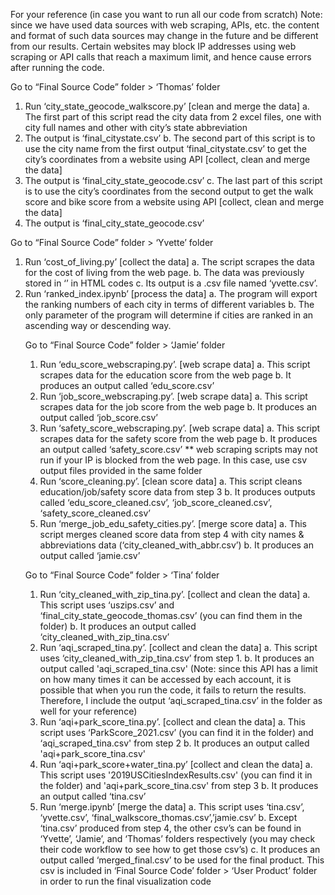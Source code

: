 For your reference (in case you want to run all our code from scratch)
Note: since we have used data sources with web scraping, APIs, etc. the content and
format of such data sources may change in the future and be different from our results.
Certain websites may block IP addresses using web scraping or API calls that reach a
maximum limit, and hence cause errors after running the code.



Go to “Final Source Code” folder > ‘Thomas’ folder
1. Run ‘city_state_geocode_walkscore.py’ [clean and merge the data]
a. The first part of this script read the city data from 2 excel files, one with
city full names and other with city’s state abbreviation
1. The output is ‘final_citystate.csv’
b. The second part of this script is to use the city name from the first output
‘final_citystate.csv’ to get the city’s coordinates from a website using API
[collect, clean and merge the data]
1. The output is ‘final_city_state_geocode.csv’
c. The last part of this script is to use the city’s coordinates from the second
output to get the walk score and bike score from a website using API
[collect, clean and merge the data]
1. The output is ‘final_city_state_geocode.csv’

Go to “Final Source Code” folder > ‘Yvette’ folder
1. Run ‘cost_of_living.py’ [collect the data]
a. The script scrapes the data for the cost of living from the web page.
b. The data was previously stored in ‘<table>’ in HTML codes
c. Its output is a .csv file named ‘yvette.csv’.
2. Run ‘ranked_index.ipynb’ [process the data]
a. The program will export the ranking numbers of each city in terms of
different variables
b. The only parameter of the program will determine if cities are ranked in
an ascending way or descending way.

Go to “Final Source Code” folder > ‘Jamie’ folder
1. Run ‘edu_score_webscraping.py’. [web scrape data]
a. This script scrapes data for the education score from the web page
b. It produces an output called ‘edu_score.csv’
2. Run ‘job_score_webscraping.py’. [web scrape data]
a. This script scrapes data for the job score from the web page
b. It produces an output called ‘job_score.csv’
3. Run ‘safety_score_webscraping.py’. [web scrape data]
a. This script scrapes data for the safety score from the web page
b. It produces an output called ‘safety_score.csv’
** web scraping scripts may not run if your IP is blocked from the web page.
In this case, use csv output files provided in the same folder
4. Run ‘score_cleaning.py’. [clean score data]
a. This script cleans education/job/safety score data from step 3
b. It produces outputs called ‘edu_score_cleaned.csv’,
‘job_score_cleaned.csv’, ‘safety_score_cleaned.csv’
5. Run ‘merge_job_edu_safety_cities.py’. [merge score data]
a. This script merges cleaned score data from step 4 with city names &
abbreviations data (‘city_cleaned_with_abbr.csv’)
b. It produces an output called ‘jamie.csv’

Go to “Final Source Code” folder > ‘Tina’ folder
1. Run ‘city_cleaned_with_zip_tina.py’. [collect and clean the data]
a. This script uses ‘uszips.csv’ and ‘final_city_state_geocode_thomas.csv’
(you can find them in the folder)
b. It produces an output called ‘city_cleaned_with_zip_tina.csv’
2. Run ‘aqi_scraped_tina.py’. [collect and clean the data]
a. This script uses ‘city_cleaned_with_zip_tina.csv’ from step 1.
b. It produces an output called 'aqi_scraped_tina.csv'
(Note: since this API has a limit on how many times it can be accessed by
each account, it is possible that when you run the code, it fails to return
the results. Therefore, I include the output ‘aqi_scraped_tina.csv’ in the
folder as well for your reference)
3. Run ‘aqi+park_score_tina.py’. [collect and clean the data]
a. This script uses ‘ParkScore_2021.csv’ (you can find it in the folder) and
‘aqi_scraped_tina.csv' from step 2
b. It produces an output called 'aqi+park_score_tina.csv'
4. Run ‘aqi+park_score+water_tina.py’ [collect and clean the data]
a. This script uses '2019USCitiesIndexResults.csv' (you can find it in the
folder) and 'aqi+park_score_tina.csv' from step 3
b. It produces an output called ‘tina.csv’
5. Run ‘merge.ipynb’ [merge the data]
a. This script uses ‘tina.csv’, ‘yvette.csv’,
‘final_walkscore_thomas.csv’,’jamie.csv’
b. Except ‘tina.csv’ produced from step 4, the other csv’s can be found in
‘Yvette’, ‘Jamie’, and ‘Thomas’ folders respectively (you may check their
code workflow to see how to get those csv’s)
c. It produces an output called ‘merged_final.csv’ to be used for the final
product.
This csv is included in ‘Final Source Code’ folder > ‘User Product’ folder in
order to run the final visualization code
